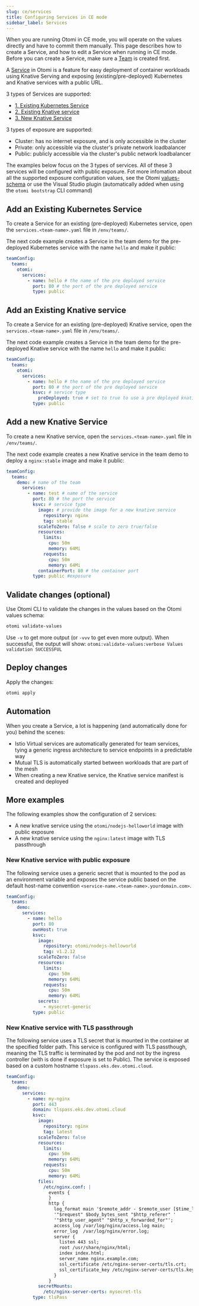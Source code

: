 ```yaml
---
slug: ce/services
title: Configuring Services in CE mode
sidebar_label: Services
---
```


When you are running Otomi in CE mode, you will operate on the values directly and have to commit them manually. This page describes how to create a Service, and how to edit a Service when running in CE mode. Before you can create a Service, make sure a [Team](/docs/ce/teams) is created first.

A [Service](/about/architecture#services) in Otomi is a feature for easy deployment of container workloads using Knative Serving and exposing (existing/pre-deployed) Kubernetes and Knative services with a public URL.

3 types of Services are supported:

- [1. Existing Kubernetes Service](#existing-kubernetes-service)
- [2. Existing Knative service](#existing-knative-service)
- [3. New Knative Service](#new-knative-service)

3 types of exposure are supported:

- Cluster: has no internet exposure, and is only accessible in the cluster
- Private: only accessible via the cluster's private network loadbalancer
- Public: publicly accessible via the cluster's public network loadbalancer

The examples below focus on the 3 types of services. All of these 3 services will be configured with public exposure. Fot more infomation about all the supported exposure configuration values, see the Otomi [values-schema](https://github.com/redkubes/otomi-core/blob/master/values-schema.yaml) or use the Visual Studio plugin (automatically added when using the `otomi bootstrap` CLI command)

## Add an Existing Kubernetes Service

To create a Service for an existing (pre-deployed) Kubernetes service, open the `services.<team-name>.yaml` file in `/env/teams/`.

The next code example creates a Service in the team demo for the pre-deployed Kubernetes service with the name `hello` and make it public:

```yaml
teamConfig:
  teams:
    otomi:
      services:
        - name: hello # the name of the pre deployed service
          port: 80 # the port of the pre deployed service
          type: public
```

## Add an Existing Knative service

To create a Service for an existing (pre-deployed) Knative service, open the `services.<team-name>.yaml` file in `/env/teams/`.

The next code example creates a Service in the team demo for the pre-deployed Knative service with the name `hello` and make it public:

```yaml
teamConfig:
  teams:
    otomi:
      services:
        - name: hello # the name of the pre deployed service
          port: 80 # the port of the pre deployed service
          ksvc: # service type
            preDeployed: true # set to true to use a pre deployed knative service
          type: public
```

## Add a new Knative Service

To create a new Knative service, open the `services.<team-name>.yaml` file in `/env/teams/`.

The next code example creates a new Knative service in the team demo to deploy a `nginx:stable` image and make it public:

```yaml
teamConfig:
  teams:
    demo: # name of the team
      services:
        - name: test # name of the service
          port: 80 # the port the service
          ksvc: # service type
            image: # provide the image for a new knative service
              repository: nginx
              tag: stable
            scaleToZero: false # scale to zero true/false
            resources:
              limits:
                cpu: 50m
                memory: 64Mi
              requests:
                cpu: 50m
                memory: 64Mi
            containerPort: 80 # the container port
          type: public #exposure
```

## Validate changes (optional)

Use Otomi CLI to validate the changes in the values based on the Otomi values schema:

```bash
otomi validate-values
```

Use `-v` to get more output (or `-vvv` to get even more output). When successful, the output will show: `otomi:validate-values:verbose Values validation SUCCESSFUL`

## Deploy changes

Apply the changes:

```bash
otomi apply
```

## Automation

When you create a Service, a lot is happening (and automatically done for you) behind the scenes:

- Istio Virtual services are automatically generated for team services, tying a generic ingress architecture to service endpoints in a predictable way
- Mutual TLS is automatically started between workloads that are part of the mesh
- When creating a new Knative service, the Knative service manifest is created and deployed

## More examples

The following examples show the configuration of 2 services:

- A new knative service using the `otomi/nodejs-helloworld` image with public exposure
- A new knative service using the `nginx:latest` image with TLS passthrough

### New Knative service with public exposure

The following service uses a generic secret that is mounted to the pod as an environment variable and exposes the service public based on the default host-name convention `<service-name.<team-name>.yourdomain.com>`.

```yaml
teamConfig:
  teams:
    demo:
      services:
        - name: hello
          port: 80
          ownHost: true
          ksvc:
            image:
              repository: otomi/nodejs-helloworld
              tag: v1.2.12
            scaleToZero: false
            resources:
              limits:
                cpu: 50m
                memory: 64Mi
              requests:
                cpu: 50m
                memory: 64Mi
            secrets:
              - mysecret-generic
          type: public
```

### New Knative service with TLS passthrough

The following service uses a TLS secret that is mounted in the container at the specified folder path. This service is configured with TLS passthough, meaning the TLS traffic is terminated by the pod and not by the ingress controller (with is done if exposure is set to Public). The service is exposed based on a custom hostname `tlspass.eks.dev.otomi.cloud`.

```yaml
teamConfig:
  teams:
    demo:
      services:
        - name: my-nginx
          port: 443
          domain: tlspass.eks.dev.otomi.cloud
          ksvc:
            image:
              repository: nginx
              tag: latest
            scaleToZero: false
            resources:
              limits:
                cpu: 50m
                memory: 64Mi
              requests:
                cpu: 50m
                memory: 64Mi
            files:
              /etc/nginx.conf: |
                events {
                }
                http {
                  log_format main '$remote_addr - $remote_user [$time_local]  $status '
                  '"$request" $body_bytes_sent "$http_referer" '
                  '"$http_user_agent" "$http_x_forwarded_for"';
                  access_log /var/log/nginx/access.log main;
                  error_log  /var/log/nginx/error.log;
                  server {
                    listen 443 ssl;
                    root /usr/share/nginx/html;
                    index index.html;
                    server_name nginx.example.com;
                    ssl_certificate /etc/nginx-server-certs/tls.crt;
                    ssl_certificate_key /etc/nginx-server-certs/tls.key;
                  }
                }
            secretMounts:
              /etc/nginx-server-certs: mysecret-tls
          type: tlsPass
```
